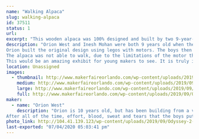 ```yaml
---
name: "Walking Alpaca"
slug: walking-alpaca
id: 37511
status: 1
url: 
excerpt: "This wooden alpaca was 100% designed and built by two 9-year-old boys (now 10). It is a very impressive bit of making for two so very young!"
description: "Orion West and Inesh Mohan were both 9 years old when they came up with the concept of building a walking alpaca for an Odyssey of the Mind competition. Most kids in their age category stick to mostly pre-made vehicles. These two wanted to create something entirely different. According to the rules of Odyssey of the Mind, adults may not offer \"outside assistance\", which includes offering ideas about what materials to use, or how to build. 
Orion built the original design using legos with motors. The boys then built models out of balsa wood, which they then scaled up and built out of wood. They overcame many challenges during the build, figuring out how to make it have a walking motion, discovering the limits imposed by weight, etc. They were also required to break down the alpaca into two separate suitcases, and they came up with an ingenious chain-tensioning sytem to make that happen. 
The alpaca was not able to walk, due to the limitations of the motor that they used (another learning moment!), so they mounted it on wheels for practical motion, allowing the legs to \"walk\" now that there was no longer weight on them.
This would be an amazing exhibit for young makers to see. It is truly impressive to see what two kids were able to build with enough hard work (over 100 hours) and determination!"
location: Unassigned
images:
  - thumbnail: http://www.makerfaireorlando.com/wp-content/uploads/2019/09/Odyssey-8.jpg
    medium: http://www.makerfaireorlando.com/wp-content/uploads/2019/09/Odyssey-8.jpg
    large: http://www.makerfaireorlando.com/wp-content/uploads/2019/09/Odyssey-8.jpg
    full: http://www.makerfaireorlando.com/wp-content/uploads/2019/09/Odyssey-8.jpg
maker:
  - name: "Orion West"
    description: "Orion is 10 years old, but has been building from a very early age. By the time he was five years old, he could take apart and reassemble a carburetor. This past spring, he and another boy, Inesh Mohan, spent over 100 hours designing and building a walking alpaca for an Odyssey of the Mind competition. Due to the type of technical difficulties that occur when you venture WAAAYYY outside of the box, they did not end up completing the event before time was called, but their design and build was 100% child-driven and created. \"Outside Assistance\" from adults was strictly prohibited due to the contest rules. 
After all of the time, effort, blood, sweat and tears that the boys put in without being able to fully demonstrate their creation, their one request was that they be allowed to exhibit at Maker Faire, which they faithfully attend every year."
photo_link: http://104.41.139.123/wp-content/uploads/2019/09/Odyssey-2-1-860x1024.jpg
last-exported: "07/04/2020 05:03:41 pm"
---
```

